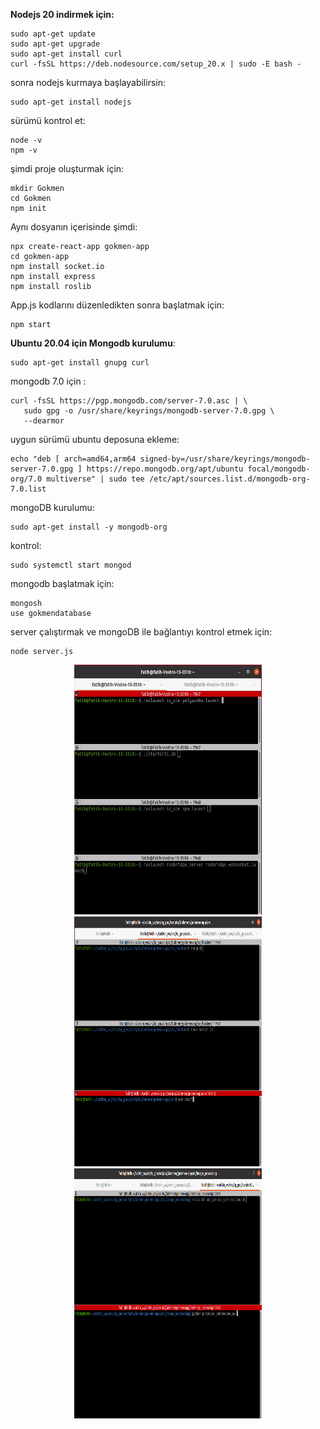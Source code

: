 **Nodejs 20 indirmek için:**

```
sudo apt-get update
sudo apt-get upgrade
sudo apt-get install curl
curl -fsSL https://deb.nodesource.com/setup_20.x | sudo -E bash -
```

sonra nodejs kurmaya başlayabilirsin:

```
sudo apt-get install nodejs
```

sürümü kontrol et:

```
node -v
npm -v
```

şimdi proje oluşturmak için:

```
mkdir Gokmen
cd Gokmen
npm init
```
Aynı dosyanın içerisinde şimdi:

```
npx create-react-app gokmen-app
cd gokmen-app
npm install socket.io
npm install express
npm install roslib
```

App.js kodlarını düzenledikten sonra başlatmak için:

```
npm start
```

**Ubuntu 20.04 için Mongodb kurulumu**:

```
sudo apt-get install gnupg curl
```
mongodb 7.0 için :

```shell
curl -fsSL https://pgp.mongodb.com/server-7.0.asc | \
   sudo gpg -o /usr/share/keyrings/mongodb-server-7.0.gpg \
   --dearmor
```
uygun sürümü ubuntu deposuna ekleme:
```shell
echo "deb [ arch=amd64,arm64 signed-by=/usr/share/keyrings/mongodb-server-7.0.gpg ] https://repo.mongodb.org/apt/ubuntu focal/mongodb-org/7.0 multiverse" | sudo tee /etc/apt/sources.list.d/mongodb-org-7.0.list
```
mongoDB kurulumu:
```shell
sudo apt-get install -y mongodb-org
```
kontrol:
```shell
sudo systemctl start mongod
```
mongodb başlatmak için:
```
mongosh
use gokmendatabase
```
server çalıştırmak ve mongoDB ile bağlantıyı kontrol etmek için:
```
node server.js
```


<p align="center">
  <img src="web1.jpeg" width="300" height="400" />
  <img src="web2.png" width="300" height="400" />
  <img src="web3.png" width="300" height="400" />   
</p>
